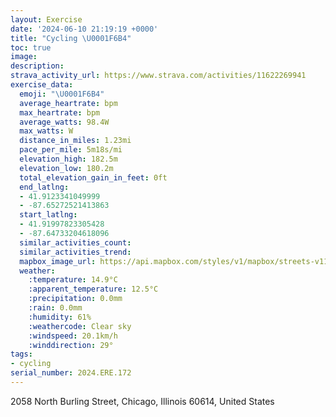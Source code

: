 ```yaml
---
layout: Exercise
date: '2024-06-10 21:19:19 +0000'
title: "Cycling \U0001F6B4"
toc: true
image:
description:
strava_activity_url: https://www.strava.com/activities/11622269941
exercise_data:
  emoji: "\U0001F6B4"
  average_heartrate: bpm
  max_heartrate: bpm
  average_watts: 98.4W
  max_watts: W
  distance_in_miles: 1.23mi
  pace_per_mile: 5m18s/mi
  elevation_high: 182.5m
  elevation_low: 180.2m
  total_elevation_gain_in_feet: 0ft
  end_latlng:
  - 41.9123341049999
  - -87.65272521413863
  start_latlng:
  - 41.91997823305428
  - -87.64733204618096
  similar_activities_count:
  similar_activities_trend:
  mapbox_image_url: https://api.mapbox.com/styles/v1/mapbox/streets-v11/static/path-5+787af2-1.0(qoz~Flf%7DuOCu%40Mg%40KEc%40FQ%3FIECCAQDeBCnBBLFDL%40fAGb%40N%5EBtDG%7C%40%3FRBLDFFDRBf%40%40xHN%60%60%40DvD%40VDPJBXBbB%40tPO),pin-s-s+e5b22e(-87.64535,41.92009),pin-s-f+89ae00(-87.65328,41.91458999999999)/auto/800x800?access_token=pk.eyJ1Ijoiam9zaGJlY2ttYW4iLCJhIjoiY205eWR2aDd1MWZ6djJrbXc4a3M0bWZleiJ9.XiG9OWkNcZk2QzjJbxLB4A
  weather:
    :temperature: 14.9°C
    :apparent_temperature: 12.5°C
    :precipitation: 0.0mm
    :rain: 0.0mm
    :humidity: 61%
    :weathercode: Clear sky
    :windspeed: 20.1km/h
    :winddirection: 29°
tags:
- cycling
serial_number: 2024.ERE.172
---
```

2058 North Burling Street, Chicago, Illinois 60614, United States
